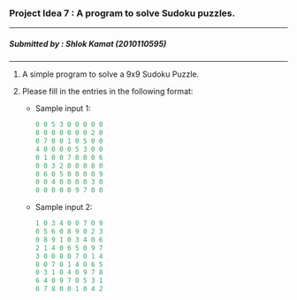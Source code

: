  ### Project Idea 7 : A program to solve Sudoku puzzles.
------------------------------------------------------
 ##### Submitted by : Shlok Kamat (2010110595)
------------------------------------------------------
1. A simple program to solve a 9x9 Sudoku Puzzle.

2. Please fill in the entries in the following format:


    * Sample input 1:

        ```C
        0 0 5 3 0 0 0 0 0
        8 0 0 0 0 0 0 2 0
        0 7 0 0 1 0 5 0 0
        4 0 0 0 0 5 3 0 0
        0 1 0 0 7 0 0 0 6
        0 0 3 2 0 0 0 8 0
        0 6 0 5 0 0 0 0 9
        0 0 4 0 0 0 0 3 0
        0 0 0 0 0 9 7 0 0
        ```
        
     * Sample input 2:
     
       ```C
       1 0 3 4 0 0 7 0 9
       0 5 6 0 8 9 0 2 3
       0 8 9 1 0 3 4 0 6
       2 1 4 0 6 5 0 9 7
       3 0 0 8 0 7 0 1 4
       8 0 7 0 1 4 0 6 5
       0 3 1 0 4 0 9 7 8
       6 4 0 9 7 0 5 3 1
       0 7 8 0 0 1 0 4 2
       ```
     <!-- 3. [GitHub](https://github.com/Shlok2002/CSD_101_Projects.git "Project Home") <!-- GitHub link of the project.-->

     
